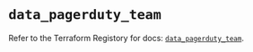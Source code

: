 # `data_pagerduty_team`

Refer to the Terraform Registory for docs: [`data_pagerduty_team`](https://registry.terraform.io/providers/pagerduty/pagerduty/3.3.0/docs/data-sources/team).
